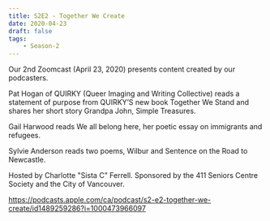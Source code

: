 ```yaml
---
title: S2E2 - Together We Create
date: 2020-04-23
draft: false
tags:
    - Season-2
---
```


Our 2nd Zoomcast (April 23, 2020) presents content created by our podcasters.

Pat Hogan of QUIRKY (Queer Imaging and Writing Collective) reads a statement of purpose from QUIRKY’S new book Together We Stand and shares her short story Grandpa John, Simple Treasures.

Gail Harwood reads We all belong here, her poetic essay on immigrants and refugees.

Sylvie Anderson reads two poems, Wilbur and Sentence on the Road to Newcastle.

Hosted by Charlotte "Sista C" Ferrell. Sponsored by the 411 Seniors Centre Society and the City of Vancouver.

https://podcasts.apple.com/ca/podcast/s2-e2-together-we-create/id1489259286?i=1000473966097